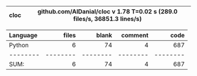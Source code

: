 cloc|github.com/AlDanial/cloc v 1.78  T=0.02 s (289.0 files/s, 36851.3 lines/s)
--- | ---

Language|files|blank|comment|code
:-------|-------:|-------:|-------:|-------:
Python|6|74|4|687
--------|--------|--------|--------|--------
SUM:|6|74|4|687
